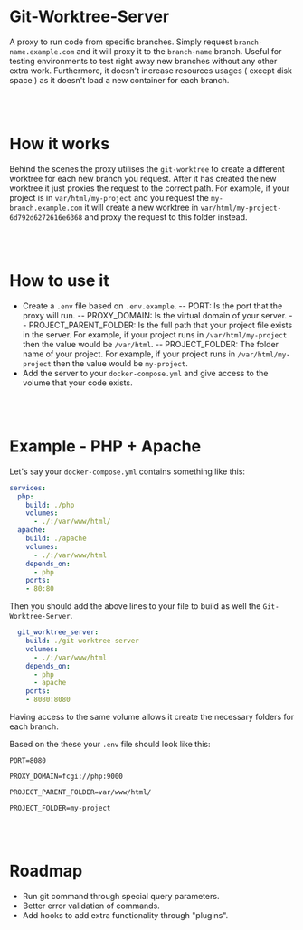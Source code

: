 
# Git-Worktree-Server

A proxy to run code from specific branches. Simply request `branch-name.example.com` and it will proxy it to the `branch-name` branch. Useful for testing environments to test right away new branches without any other extra work. Furthermore, it doesn't increase resources usages ( except disk space ) as it doesn't load a new container for each branch.

<br/>
<br/>

# How it works

Behind the scenes the proxy utilises the `git-worktree` to create a different worktree for each new branch you request. After it has created the new worktree it just proxies the request to the correct path. For example, if your project is in `var/html/my-project` and you request the `my-branch.example.com` it will create a new worktree in `var/html/my-project-6d792d6272616e6368` and proxy the request to this folder instead.

<br/>
<br/>

# How to use it

 - Create a `.env` file based on `.env.example`.
 -- PORT: Is the port that the proxy will run.
 -- PROXY_DOMAIN: Is the virtual domain of your server.
 -- PROJECT_PARENT_FOLDER: Is the full path that your project file 	exists in the server. For example, if your project runs in `/var/html/my-project` then the value would be `/var/html`.
 -- PROJECT_FOLDER: The folder name of your project. For example, if your project runs in `/var/html/my-project` then the value would be `my-project`.
- Add the server to your `docker-compose.yml` and give access to the volume that your code exists.

<br/>
<br/>

# Example - PHP + Apache
Let's say your `docker-compose.yml` contains something like this:
```yaml
services:  
  php:  
    build: ./php  
    volumes:  
      - ./:/var/www/html/  
  apache:  
    build: ./apache  
    volumes:  
      - ./:/var/www/html  
    depends_on:  
      - php  
    ports:  
    - 80:80
```
Then you should add the above lines to your file to build as well the `Git-Worktree-Server`.
```yaml
  git_worktree_server:  
    build: ./git-worktree-server  
    volumes:  
      - ./:/var/www/html  
    depends_on:  
      - php
      - apache  
    ports:  
    - 8080:8080
```

Having access to the same volume allows it create the necessary folders for each branch.

Based on the these your `.env` file should look like this:
```
PORT=8080

PROXY_DOMAIN=fcgi://php:9000

PROJECT_PARENT_FOLDER=var/www/html/

PROJECT_FOLDER=my-project
```

<br/>
<br/>

# Roadmap
- Run git command through special query parameters.
- Better error validation of commands.
- Add hooks to add extra functionality through "plugins".